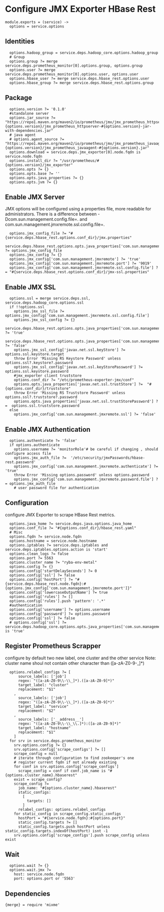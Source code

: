 
# Configure JMX Exporter HBase Rest

    module.exports = (service) ->
      options = service.options

## Identities

      options.hadoop_group = service.deps.hadoop_core.options.hadoop_group
      # Group
      options.group ?= merge service.deps.prometheus_monitor[0].options.group, options.group
      options.user ?= merge service.deps.prometheus_monitor[0].options.user, options.user
      options.hbase_user ?= merge service.deps.hbase_rest.options.user
      options.hbase_group ?= merge service.deps.hbase_rest.options.group
        
## Package
    
      options.version ?= '0.1.0'
      #standalone server
      options.jar_source ?= "https://repo1.maven.org/maven2/io/prometheus/jmx/jmx_prometheus_httpserver/#{options.version}/jmx_prometheus_httpserver-#{options.version}-jar-with-dependencies.jar"
      # java agent
      # options.agent_source ?= "https://repo1.maven.org/maven2/io/prometheus/jmx/jmx_prometheus_javaagent/#{options.version}/jmx_prometheus_javaagent-#{options.version}.jar"
      options.download = service.deps.jmx_exporter[0].node.fqdn is service.node.fqdn
      options.install_dir ?= "/usr/prometheus/#{options.version}/jmx_exporter"
      options.opts ?= {}
      options.opts.base ?= ''
      options.opts.java_properties ?= {}
      options.opts.jvm ?= {}

## Enable JMX Server
JMX options will be configured using a properties file, more readable for administrators.
There is a difference between  -Dcom.sun.management.config.file=<file>. and
com.sun.management.jmxremote.ssl.config.file=<file>.

      options.jmx_config_file ?= "#{service.deps.hbase_rest.options.conf_dir}/jmx.properties"
      service.deps.hbase_rest.options.opts.java_properties['com.sun.management.config.file'] ?= options.jmx_config_file
      options.jmx_config ?= {}
      options.jmx_config['com.sun.management.jmxremote'] ?= 'true'
      options.jmx_config['com.sun.management.jmxremote.port'] ?= '9019'
      options.jmx_config['com.sun.management.jmxremote.ssl.config.file'] ?= "#{service.deps.hbase_rest.options.conf_dir}/jmx-ssl.properties"

## Enable JMX SSL

      options.ssl = merge service.deps.ssl, service.deps.hadoop_core.options.ssl
      if !!options.ssl
        options.jmx_ssl_file ?= options.jmx_config['com.sun.management.jmxremote.ssl.config.file']
        options.jmx_ssl_config ?= {}
        service.deps.hbase_rest.options.opts.java_properties['com.sun.management.jmxremote.ssl'] ?= 'true'
        service.deps.hbase_rest.options.opts.java_properties['com.sun.management.jmxremote.ssl.need.client.auth'] ?= 'false'
        options.jmx_ssl_config['javax.net.ssl.keyStore'] ?= options.ssl.keystore.target
        throw Error 'Missing RS Keystore Password' unless options.ssl?.keystore?.password
        options.jmx_ssl_config['javax.net.ssl.keyStorePassword'] ?= options.ssl.keystore.password
        #jmx_exporter client truststore
        options.conf_dir ?= "/etc/prometheus-exporter-jmx/conf"
        options.opts.java_properties['javax.net.ssl.trustStore'] ?=  "#{options.conf_dir}/truststore"
        throw Error 'Missing RS Truststore Password' unless options.ssl?.truststore?.password
        options.opts.java_properties['javax.net.ssl.trustStorePassword'] ?=  options.ssl.truststore.password
      else
        options.jmx_config['com.sun.management.jmxremote.ssl'] ?= 'false'

## Enable JMX Authentication

      options.authenticate ?= 'false'
      if options.authenticate
        options.username ?= 'monitorRole'# be careful if changing , should configure access file
        options.jmx_auth_file ?=  '/etc/security/jmxPasswords/hbase-rest.password'
        options.jmx_config['com.sun.management.jmxremote.authenticate'] ?= 'true'
        throw Error 'Missing options.password' unless options.password
        options.jmx_config['com.sun.management.jmxremote.password.file'] ?= options.jmx_auth_file
        # user password file for authentication

## Configuration
configure JMX Exporter to scrape HBase Rest metrics.

      options.java_home ?= service.deps.java.options.java_home
      options.conf_file ?= "#{options.conf_dir}/hbase_rest.yaml"
      # Misc
      options.fqdn ?= service.node.fqdn
      options.hostname = service.node.hostname
      options.iptables ?= service.deps.iptables and service.deps.iptables.options.action is 'start'
      options.clean_logs ?= false
      options.port ?= 5563
      options.cluster_name ?= "ryba-env-metal"
      options.config ?= {}
      options.config['startDelaySeconds'] ?= 0
      options.config['ssl'] ?= false
      options.config['hostPort'] ?= "#{service.deps.hbase_rest.node.fqdn}:#{options.jmx_config['com.sun.management.jmxremote.port']}"
      options.config['lowercaseOutputName'] ?= true
      options.config['rules'] ?= []
      options.config['rules'].push 'pattern': '.*'
      #authentication
      options.config['username'] ?= options.username
      options.config['password'] ?= options.password
      options.config['ssl'] ?= false
      # options.config['ssl'] ?= service.deps.hadoop_core.options.opts.java_properties['com.sun.management.jmxremote.ssl'] is 'true'

## Register Prometheus Scrapper
configure by default two new label, one cluster and the other service
Note: cluster name shoul not contain other character than ([a-zA-Z0-9\-\_]*)

      options.relabel_configs ?= [
          source_labels: ['job']
          regex: "([a-zA-Z0-9\\-\\_]*).([a-zA-Z0-9]*)"
          target_label: "cluster"
          replacement: "$1"
        ,
          source_labels: ['job']
          regex: "([a-zA-Z0-9\\-\\_]*).([a-zA-Z0-9]*)"
          target_label: "service"
          replacement: "$2"
        ,
          source_labels: ['__address__']
          regex: "([a-zA-Z0-9\\-\\_\\.]*):([a-zA-Z0-9]*)"
          target_label: "hostname"
          replacement: "$1"
        ]
      for srv in service.deps.prometheus_monitor
        srv.options.config ?= {}
        srv.options.config['scrape_configs'] ?= []
        scrape_config = null
        # iterate through configuration to find zookeeper's one
        # register current fqdn if not already existing
        for conf in srv.options.config['scrape_configs']
          scrape_config = conf if conf.job_name is "#{options.cluster_name}.hbaserest"
        exist = scrape_config?
        scrape_config ?=
          job_name: "#{options.cluster_name}.hbaserest"
          static_configs:
            [
              targets: []
            ]
          relabel_configs: options.relabel_configs
        for static_config in scrape_config.static_configs
          hostPort = "#{service.node.fqdn}:#{options.port}"
          static_config.targets ?= []
          static_config.targets.push hostPort unless static_config.targets.indexOf(hostPort) isnt -1
        srv.options.config['scrape_configs'].push scrape_config unless exist

## Wait

      options.wait ?= {}
      options.wait.jmx ?=
        host: service.node.fqdn
        port: options.port or '5563'

## Dependencies

    {merge} = require 'mixme'

[jmx_exporter]:(https://github.com/prometheus/jmx_exporter)
